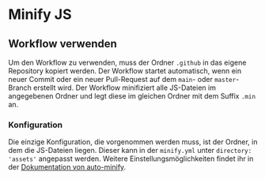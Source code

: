 # Minify JS

## Workflow verwenden

Um den Workflow zu verwenden, muss der Ordner `.github` in das eigene Repository kopiert werden.
Der Workflow startet automatisch, wenn ein neuer Commit oder ein neuer Pull-Request auf dem `main`- oder `master`-Branch erstellt wird.
Der Workflow minifiziert alle JS-Dateien im angegebenen Ordner und legt diese im gleichen Ordner mit dem Suffix `.min` an.

### Konfiguration

Die einzige Konfiguration, die vorgenommen werden muss, ist der Ordner, in dem die JS-Dateien liegen.
Dieser kann in der `minify.yml` unter `directory: 'assets'` angepasst werden.
Weitere Einstellungsmöglichkeiten findet ihr in der [Dokumentation von auto-minify](https://github.com/marketplace/actions/auto-minify).